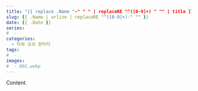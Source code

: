 ```yaml
---
title: "{{ replace .Name "-" " " | replaceRE "^([0-9]+) " "" | title }}"
slug: {{ .Name | urlize | replaceRE "^([0-9]+)-" "" }}
date: {{ .Date }}
series:
#  - 
categories:
  - 타워 오브 판타지
tags:
#  - 
images:
#  - 001.webp
---
```


Content.
